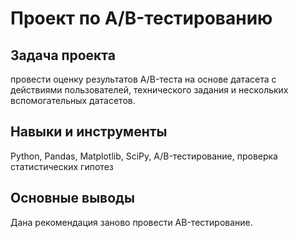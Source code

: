 # Проект по А/B-тестированию

## Задача проекта

провести оценку результатов A/B-теста на основе датасета с действиями пользователей, технического задания и нескольких вспомогательных датасетов.

## Навыки и инструменты

Python, Pandas, Matplotlib, SciPy, A/B-тестирование, проверка статистических гипотез

## Основные выводы

Дана рекомендация заново провести AB-тестирование.
